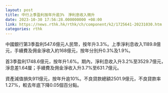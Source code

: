 ```yaml
---
layout: post
title: 中行上季盈利按年升逾3%　淨利息收入微升
date: 2023-10-30 17:56:28.000000000 +08:00
link: https://news.rthk.hk/rthk/ch/component/k2/1725641-20231030.htm
categories: rthk
---
```


中國銀行第3季盈利547.6億元人民幣，按年升3.3%。上季淨利息收入1189.8億元，手續費及佣金淨收入約168億元，按年分別升0.3%及1.9%。

首3季盈利1748.6億元，按年升1.6%。期內，淨利息收入升3.2%至3529.7億元，淨息差1.64厘；手續費及佣金淨收入升3.7%至631.7億元。

資產減值損失911億元，按年升逾10%。不良貸款總額2501.9億元，不良貸款率1.27%，較去年底下降0.05個百分點。
